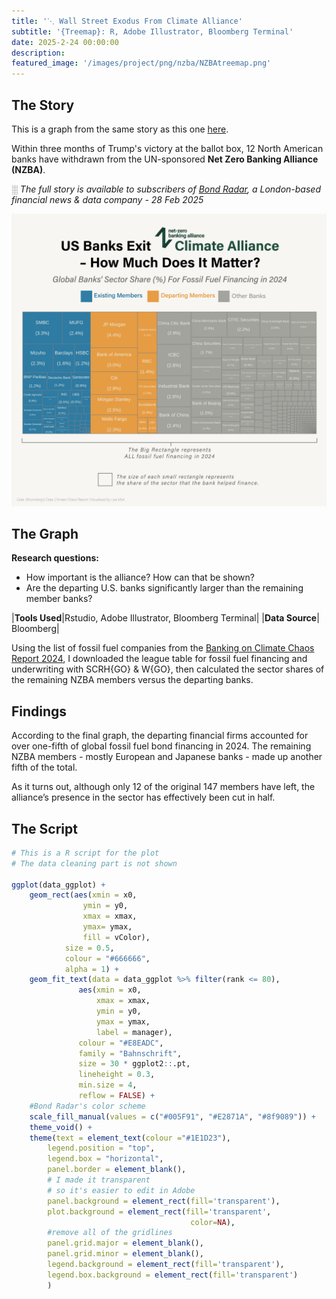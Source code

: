 ```yaml
---
title: '⋱ Wall Street Exodus From Climate Alliance'
subtitle: '{Treemap}: R, Adobe Illustrator, Bloomberg Terminal'
date: 2025-2-24 00:00:00
description: 
featured_image: '/images/project/png/nzba/NZBAtreemap.png'
---
```


## The Story

This is a graph from the same story as this one [here](/project/nzba-ridgeline).

Within three months of Trump's victory at the ballot box, 12 North American banks have withdrawn from the UN-sponsored **Net Zero Banking Alliance (NZBA)**.

░ *The full story is available to subscribers of [Bond Radar](https://www.bondradar.com/), a London-based financial news & data company - 28 Feb 2025* 

![](/images/project/png/nzba/NZBAtreemap.png)

## The Graph

**Research questions:**
- How important is the alliance? How can that be shown?
- Are the departing U.S. banks significantly larger than the remaining member banks?

|**Tools Used**|Rstudio, Adobe Illustrator, Bloomberg Terminal|
|**Data Source**| Bloomberg|

Using the list of fossil fuel companies from the [Banking on Climate Chaos Report 2024](https://www.bankingonclimatechaos.org/wp-content/uploads/2024/06/BOCC_2024_vF2.pdf), I downloaded the league table for fossil fuel financing and underwriting with SCRH{GO} & W{GO}, then calculated the sector shares of the remaining NZBA members versus the departing banks.

## Findings

According to the final graph, the departing financial firms accounted for over one-fifth of global fossil fuel bond financing in 2024. The remaining NZBA members - mostly European and Japanese banks - made up another fifth of the total.

As it turns out, although only 12 of the original 147 members have left, the alliance’s presence in the sector has effectively been cut in half.

## The Script

```R
# This is a R script for the plot
# The data cleaning part is not shown

ggplot(data_ggplot) +
  	geom_rect(aes(xmin = x0,
                ymin = y0,
                xmax = xmax,
                ymax= ymax,
                fill = vColor),
            size = 0.5,
            colour = "#666666", 
            alpha = 1) +
  	geom_fit_text(data = data_ggplot %>% filter(rank <= 80),
               aes(xmin = x0,
                   xmax = xmax,
                   ymin = y0,
                   ymax = ymax,
                   label = manager),
               colour = "#E8EADC",
               family = "Bahnschrift",      
               size = 30 * ggplot2::.pt, 
               lineheight = 0.3,
               min.size = 4,
               reflow = FALSE) +
	#Bond Radar's color scheme
  	scale_fill_manual(values = c("#005F91", "#E2871A", "#8f9089")) +
  	theme_void() +
  	theme(text = element_text(colour ="#1E1D23"),
        legend.position = "top",
        legend.box = "horizontal",
        panel.border = element_blank(),
		# I made it transparent
		# so it's easier to edit in Adobe
		panel.background = element_rect(fill='transparent'),
		plot.background = element_rect(fill='transparent', 
										color=NA), 
		#remove all of the gridlines
    	panel.grid.major = element_blank(),
    	panel.grid.minor = element_blank(), 
    	legend.background = element_rect(fill='transparent'), 
    	legend.box.background = element_rect(fill='transparent') 
        )
```
